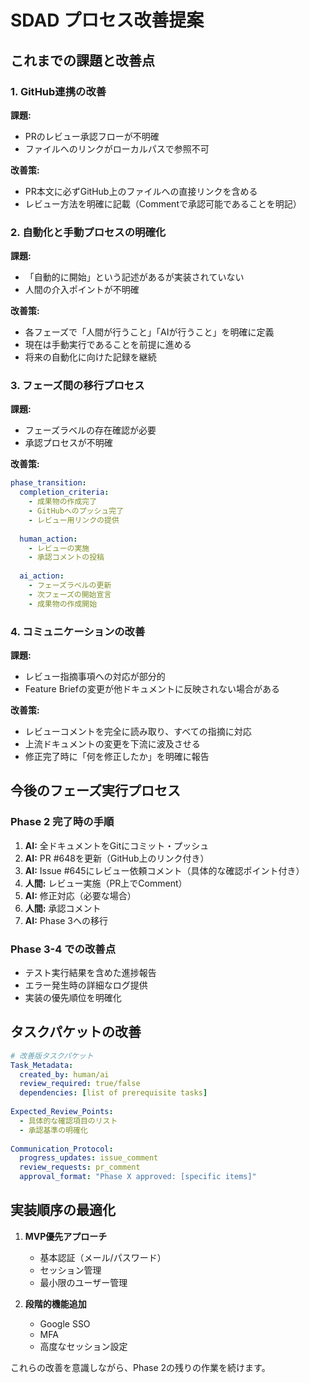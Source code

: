 # SDAD プロセス改善提案

## これまでの課題と改善点

### 1. GitHub連携の改善
**課題:**
- PRのレビュー承認フローが不明確
- ファイルへのリンクがローカルパスで参照不可

**改善策:**
- PR本文に必ずGitHub上のファイルへの直接リンクを含める
- レビュー方法を明確に記載（Commentで承認可能であることを明記）

### 2. 自動化と手動プロセスの明確化
**課題:**
- 「自動的に開始」という記述があるが実装されていない
- 人間の介入ポイントが不明確

**改善策:**
- 各フェーズで「人間が行うこと」「AIが行うこと」を明確に定義
- 現在は手動実行であることを前提に進める
- 将来の自動化に向けた記録を継続

### 3. フェーズ間の移行プロセス
**課題:**
- フェーズラベルの存在確認が必要
- 承認プロセスが不明確

**改善策:**
```yaml
phase_transition:
  completion_criteria:
    - 成果物の作成完了
    - GitHubへのプッシュ完了
    - レビュー用リンクの提供
  
  human_action:
    - レビューの実施
    - 承認コメントの投稿
  
  ai_action:
    - フェーズラベルの更新
    - 次フェーズの開始宣言
    - 成果物の作成開始
```

### 4. コミュニケーションの改善
**課題:**
- レビュー指摘事項への対応が部分的
- Feature Briefの変更が他ドキュメントに反映されない場合がある

**改善策:**
- レビューコメントを完全に読み取り、すべての指摘に対応
- 上流ドキュメントの変更を下流に波及させる
- 修正完了時に「何を修正したか」を明確に報告

## 今後のフェーズ実行プロセス

### Phase 2 完了時の手順
1. **AI:** 全ドキュメントをGitにコミット・プッシュ
2. **AI:** PR #648を更新（GitHub上のリンク付き）
3. **AI:** Issue #645にレビュー依頼コメント（具体的な確認ポイント付き）
4. **人間:** レビュー実施（PR上でComment）
5. **AI:** 修正対応（必要な場合）
6. **人間:** 承認コメント
7. **AI:** Phase 3への移行

### Phase 3-4 での改善点
- テスト実行結果を含めた進捗報告
- エラー発生時の詳細なログ提供
- 実装の優先順位を明確化

## タスクパケットの改善

```yaml
# 改善版タスクパケット
Task_Metadata:
  created_by: human/ai
  review_required: true/false
  dependencies: [list of prerequisite tasks]
  
Expected_Review_Points:
  - 具体的な確認項目のリスト
  - 承認基準の明確化
  
Communication_Protocol:
  progress_updates: issue_comment
  review_requests: pr_comment
  approval_format: "Phase X approved: [specific items]"
```

## 実装順序の最適化

1. **MVP優先アプローチ**
   - 基本認証（メール/パスワード）
   - セッション管理
   - 最小限のユーザー管理

2. **段階的機能追加**
   - Google SSO
   - MFA
   - 高度なセッション設定

これらの改善を意識しながら、Phase 2の残りの作業を続けます。